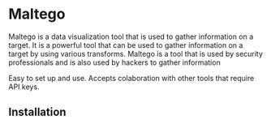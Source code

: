 # Maltego

Maltego is a data visualization tool that is used to gather information on a target. It is a powerful tool that can be used to gather information on a target by using various transforms. Maltego is a tool that is used by security professionals and is also used by hackers to gather information

Easy to set up and use. Accepts colaboration with other tools that require API keys.

## Installation

